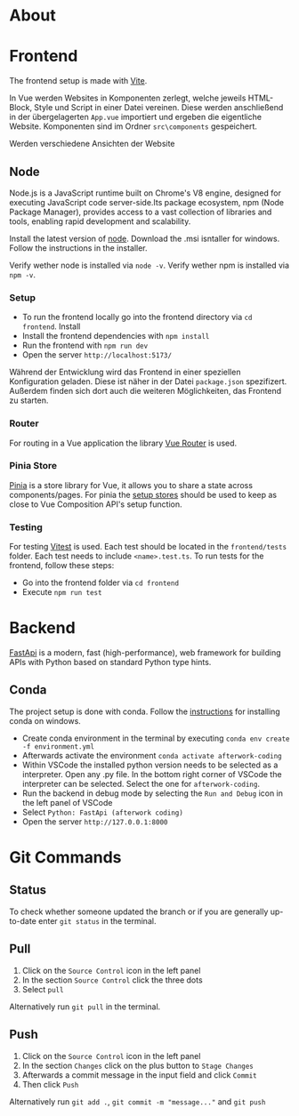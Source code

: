 # About

# Frontend

The frontend setup is made with [Vite](https://vite.dev/guide/).

In Vue werden Websites in Komponenten zerlegt, welche jeweils HTML-Block, Style und Script in einer Datei vereinen. Diese werden anschließend in der übergelagerten `App.vue` importiert und ergeben die eigentliche Website. Komponenten sind im Ordner `src\components` gespeichert.

Werden verschiedene Ansichten der Website

## Node

Node.js is a JavaScript runtime built on Chrome's V8 engine, designed for executing JavaScript code server-side.Its package ecosystem, npm (Node Package Manager), provides access to a vast collection of libraries and tools, enabling rapid development and scalability.

Install the latest version of [node](https://nodejs.org/en/download). Download the .msi isntaller for windows. Follow the instructions in the installer.

Verify wether node is installed via `node -v`.
Verify wether npm is installed via `npm -v`.

### Setup

- To run the frontend locally go into the frontend directory via `cd frontend`. Install
- Install the frontend dependencies with `npm install`
- Run the frontend with `npm run dev`
- Open the server `http://localhost:5173/`

Während der Entwicklung wird das Frontend in einer speziellen Konfiguration geladen. Diese ist näher in der Datei `package.json` spezifizert. Außerdem finden sich dort auch die weiteren Möglichkeiten, das Frontend zu starten.

### Router

For routing in a Vue application the library [Vue Router](https://router.vuejs.org/) is used.

### Pinia Store

[Pinia](https://pinia.vuejs.org/) is a store library for Vue, it allows you to share a state across components/pages. For pinia the [setup stores](https://pinia.vuejs.org/core-concepts/#Setup-Stores) should be used to keep as close to Vue Composition API's setup function.

### Testing

For testing [Vitest](https://vitest.dev/) is used. Each test should be located in the `frontend/tests` folder. Each test needs to include `<name>.test.ts`. To run tests for the frontend, follow these steps:

- Go into the frontend folder via `cd frontend`
- Execute `npm run test`

# Backend

[FastApi](https://fastapi.tiangolo.com/) is a modern, fast (high-performance), web framework for building APIs with Python based on standard Python type hints.

## Conda

The project setup is done with conda. Follow the [instructions](https://docs.conda.io/projects/conda/en/latest/user-guide/install/windows.html) for installing conda on windows.

- Create conda environment in the terminal by executing `conda env create -f environment.yml`
- Afterwards activate the environment `conda activate afterwork-coding`
- Within VSCode the installed python version needs to be selected as a interpreter. Open any .py file. In the bottom right corner of VSCode the interpreter can be selected. Select the one for `afterwork-coding`.
- Run the backend in debug mode by selecting the `Run and Debug` icon in the left panel of VSCode
- Select `Python: FastApi (afterwork coding)`
- Open the server `http://127.0.0.1:8000`

# Git Commands

## Status

To check whether someone updated the branch or if you are generally up-to-date enter `git status` in the terminal.

## Pull

1. Click on the `Source Control` icon in the left panel
2. In the section `Source Control` click the three dots
3. Select `pull`

Alternatively run `git pull` in the terminal.

## Push

1. Click on the `Source Control` icon in the left panel
2. In the section `Changes` click on the plus button to `Stage Changes`
3. Afterwards a commit message in the input field and click `Commit`
4. Then click `Push`

Alternatively run `git add .`, `git commit -m "message..."` and `git push`
